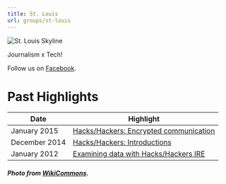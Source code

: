 ```yaml
---
title: St. Louis
url: groups/st-louis
---
```


![St. Louis Skyline](https://upload.wikimedia.org/wikipedia/commons/d/de/St_Louis_night_expblend.jpg)

Journalism x Tech!

Follow us on [Facebook](https://www.facebook.com/STLhackshackers/).

# Past Highlights

| **Date**  | **Highlight** |  
|-----------|---------------|  
| January 2015 | [Hacks/Hackers: Encrypted communication](https://www.meetup.com/Openstl/events/219784216/) |
| December 2014 | [Hacks/Hackers: Introductions](https://www.meetup.com/Openstl/events/218864841/) |   
| January 2012 | [Examining data with Hacks/Hackers IRE](https://www.eventbrite.com/e/examining-data-with-hackshackers-ire-tickets-2748499837?aff=efblike#) |

##### Photo from [WikiCommons](wikicommons.org).
